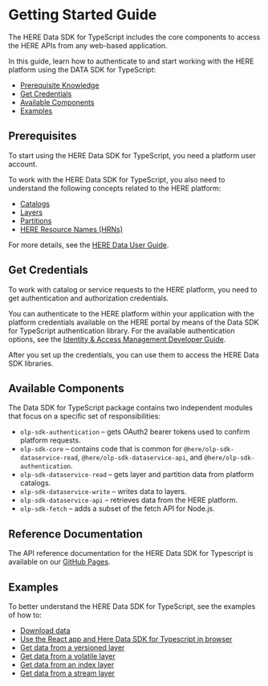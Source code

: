 # Getting Started Guide

The HERE Data SDK for TypeScript includes the core components to access the HERE APIs from any web-based application.

In this guide, learn how to authenticate to and start working with the HERE platform using the DATA SDK for TypeScript:

- [Prerequisite Knowledge](#prerequisite)
- [Get Credentials](#credentials)
- [Available Components](#components)
- [Examples](#examples)

## <a name="prerequisite"></a>Prerequisites

To start using the HERE Data SDK for TypeScript, you need a platform user account.

To work with the HERE Data SDK for TypeScript, you also need to understand the following concepts related to the HERE platform:

- [Catalogs](https://developer.here.com/olp/documentation/data-user-guide/portal/layers/catalogs.html)
- [Layers](https://developer.here.com/olp/documentation/data-user-guide/portal/layers/layers.html)
- [Partitions](https://developer.here.com/olp/documentation/data-user-guide/portal/layers/partitions.html)
- [HERE Resource Names (HRNs)](https://developer.here.com/olp/documentation/data-user-guide/shared_content/topics/olp/concepts/hrn.html)

For more details, see the [HERE Data User Guide](https://developer.here.com/olp/documentation/data-user-guide/index.html).

## <a name="credentials"></a> Get Credentials

To work with catalog or service requests to the HERE platform, you need to get authentication and authorization credentials.

You can authenticate to the HERE platform within your application with the platform credentials available on the HERE portal by means of the Data SDK for TypeScript authentication library. For the available authentication options, see the [Identity & Access Management Developer Guide](https://developer.here.com/documentation/identity-access-management/dev_guide/index.html).

After you set up the credentials, you can use them to access the HERE Data SDK libraries.

## <a name="components"></a> Available Components

The Data SDK for TypeScript package contains two independent modules that focus on a specific set of responsibilities:

- `olp-sdk-authentication` – gets OAuth2 bearer tokens used to confirm platform requests.
- `olp-sdk-core` – contains code that is common for `@here/olp-sdk-dataservice-read`, `@here/olp-sdk-dataservice-api`, and `@here/olp-sdk-authentication`.
- `olp-sdk-dataservice-read` – gets layer and partition data from platform catalogs.
- `olp-sdk-dataservice-write` – writes data to layers.
- `olp-sdk-dataservice-api` – retrieves data from the HERE platform.
- `olp-sdk-fetch` – adds a subset of the fetch API for Node.js.

## Reference Documentation

The API reference documentation for the HERE Data SDK for Typescript is available on our [GitHub Pages](https://heremaps.github.io/here-data-sdk-typescript/).

## <a name="examples"></a> Examples

To better understand the HERE Data SDK for TypeScript, see the examples of how to:

- [Download data](https://github.com/heremaps/here-data-sdk-typescript/tree/master/docs/examples/partitions-downloader)
- [Use the React app and Here Data SDK for Typescript in browser](https://github.com/heremaps/here-data-sdk-typescript/tree/master/docs/examples/here-data-sdk-example)
- [Get data from a versioned layer](https://github.com/heremaps/here-data-sdk-typescript/blob/master/docs/examples/nodejs-read-versioned-layer.md)
- [Get data from a volatile layer](https://github.com/heremaps/here-data-sdk-typescript/blob/master/docs/examples/nodejs-read-volatile-layer.md)
- [Get data from an index layer](https://github.com/heremaps/here-data-sdk-typescript/blob/master/docs/examples/nodejs-read-index-layer.md)
- [Get data from a stream layer](https://github.com/heremaps/here-data-sdk-typescript/blob/master/docs/examples/nodejs-read-stream-layer.md)
